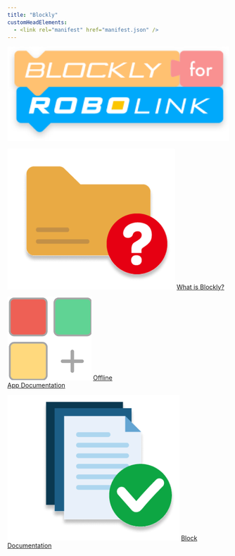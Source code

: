 ```yaml
---
title: "Blockly"
customHeadElements:
  - <link rel="manifest" href="manifest.json" />
---
```


<div className='level2_main_image'>

  ![Blockly_logo](/img/CDE/Blockly-logo.png)

</div>

<div className='column_3_images'>

<div className='level_image_column'>

  [![What is Blockly?](/img/CDE/what-is-icon.png)](/docs/CoDroneEDU/Blockly/page1/)
  [What is Blockly?](/docs/CoDroneEDU/Blockly/page1/)  

  [![Offline App Documentation](/img/CDE/app-docu-icon.png)](/docs/CoDroneEDU/Blockly/page2/)
  [Offline<br />App Documentation](/docs/CoDroneEDU/Blockly/page2/)

  [![Block Documentation](/img/CDE/doc-app.png)](/docs/CoDroneEDU/Blockly/page3/)
  [Block<br />Documentation](/docs/CoDroneEDU/Blockly/page3/)

</div>

</div>